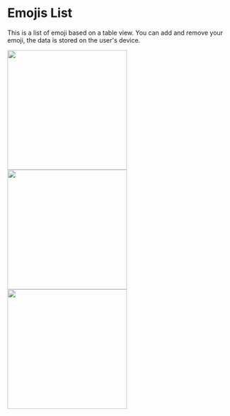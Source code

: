 # Emojis List

This is a list of emoji based on a table view. You can add and remove your emoji, the data is stored on the user's device.

<img src="https://github.com/lgreydev/EmojisList/TableViews/blob/main/Screenshots/screenshot-001.png" width="270"><img src="https://github.com/lgreydev/EmojisList/TableViews/blob/main/Screenshots/screenshot-002.png" width="270"><img src="https://github.com/lgreydev/EmojisList/TableViewsUpd/blob/main/Screenshots/screenshot-003.png" width="270">
